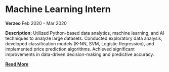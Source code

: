 # Machine Learning Intern
**Verzeo**
Feb 2020 - Mar 2020
<br>


**Description:** Utilized Python-based data analytics, machine learning, and AI techniques to analyze large datasets. Conducted exploratory data analysis, developed classification models (K-NN, SVM, Logistic Regression), and implemented price prediction algorithms. Achieved significant improvements in data-driven decision-making and predictive accuracy. 
<br>

**[Read More](../pages/experience.html)**

<!-- **[<i class="fa-solid fa-circle-info"></i> Learn More](../pages/experience.html)** -->

